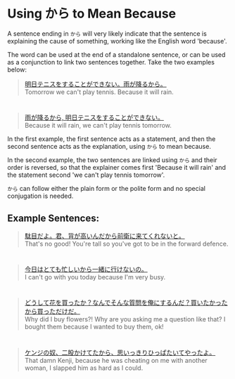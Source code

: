 # Using から to Mean Because

A sentence ending in `から` will very likely indicate that the sentence is explaining the cause of something, working like the English word 'because'.

The word can be used at the end of a standalone sentence, or can be used as a conjunction to link two sentences together. Take the two examples below:

> [明日テニスをすることができない。雨が降るから。]()  
> Tomorrow we can't play tennis. Because it will rain.

#

> [雨が降るから, 明日テニスをすることができない。]()  
> Because it will rain, we can't play tennis tomorrow.

In the first example, the first sentence acts as a statement, and then the second sentence acts as the explanation, using `から` to mean because.

In the second example, the two sentences are linked using `から` and their order is reversed, so that the explainer comes first 'Because it will rain' and the statement second 'we can't play tennis tomorrow'.

`から` can follow either the plain form or the polite form and no special conjugation is needed.

## Example Sentences:
> [駄目だよ。君、背が高いんだから前衛に来てくれないと。]()  
> That's no good! You're tall so you've got to be in the forward defence.

#

> [今日はとても忙しいから一緒に行けないの。]()  
> I can't go with you today because I'm very busy.

#

> [どうして花を買ったか？なんでそんな質問を俺にするんだ？買いたかったから買っただけだ。]()  
> Why did I buy flowers?! Why are you asking me a question like that? I bought them because I wanted to buy them, ok!

#

> [ケンジの奴、二股かけてたから、思いっきりひっぱたいてやったよ。]()  
> That damn Kenji, because he was cheating on me with another woman, I slapped him as hard as I could.



